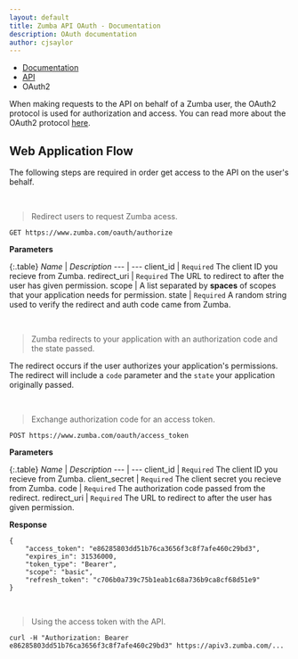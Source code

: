 ```yaml
---
layout: default
title: Zumba API OAuth - Documentation
description: OAuth documentation
author: cjsaylor
---
```


<ul class="breadcrumb">
	<li><a href="{{site_url}}/docs">Documentation</a></li>
	<li><a href="{{site_url}}/docs/api">API</a></li>
	<li class="active">OAuth2</li>
</ul>

When making requests to the API on behalf of a Zumba user, the OAuth2 protocol is used for authorization and access.
You can read more about the OAuth2 protocol [here](http://oauth.net/2/).

## Web Application Flow

The following steps are required in order get access to the API on the user's behalf.

<br>

> Redirect users to request Zumba acess.

~~~
GET https://www.zumba.com/oauth/authorize
~~~

**Parameters**

{:.table}
*Name* | *Description*
--- | ---
client_id | `Required` The client ID you recieve from Zumba.
redirect_uri | `Required` The URL to redirect to after the user has given permission.
scope | A list separated by __spaces__ of scopes that your application needs for permission.
state | `Required` A random string used to verify the redirect and auth code came from Zumba.

<br>

> Zumba redirects to your application with an authorization code and the state passed.

The redirect occurs if the user authorizes your application's permissions.
The redirect will include a `code` parameter and the `state` your application originally passed.

<br>

> Exchange authorization code for an access token.

~~~
POST https://www.zumba.com/oauth/access_token
~~~

**Parameters**

{:.table}
*Name* | *Description*
--- | ---
client_id | `Required` The client ID you recieve from Zumba.
client_secret | `Required` The client secret you recieve from Zumba.
code | `Required` The authorization code passed from the redirect.
redirect_uri | `Required` The URL to redirect to after the user has given permission.

**Response**

~~~
{
    "access_token": "e86285803dd51b76ca3656f3c8f7afe460c29bd3",
    "expires_in": 31536000,
    "token_type": "Bearer",
    "scope": "basic",
    "refresh_token": "c706b0a739c75b1eab1c68a736b9ca8cf68d51e9"
}
~~~

<br>

> Using the access token with the API.

~~~
curl -H "Authorization: Bearer e86285803dd51b76ca3656f3c8f7afe460c29bd3" https://apiv3.zumba.com/...
~~~
